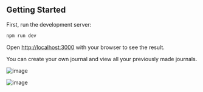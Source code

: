 ## Getting Started

First, run the development server:

```bash
npm run dev
```

Open [http://localhost:3000](http://localhost:3000) with your browser to see the result.

You can create your own journal and view all your previously made journals.

![image](https://user-images.githubusercontent.com/46046623/186000671-2ac7cec5-7cc0-4b13-b589-b9b915224fe1.png)


![image](https://user-images.githubusercontent.com/46046623/186000579-9466887e-7e53-489e-bb0b-bb68faf96c6a.png)

